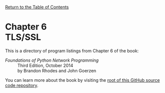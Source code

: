 [Return to the Table of Contents](https://github.com/brandon-rhodes/fopnp#readme)

# Chapter 6<br>TLS/SSL

This is a directory of program listings from Chapter 6 of the book:

<dl>
<dt><i>Foundations of Python Network Programming</i></dt>
<dd>
Third Edition, October 2014<br>
by Brandon Rhodes and John Goerzen
</dd>
</dl>

You can learn more about the book by visiting the
[root of this GitHub source code repository](https://github.com/brandon-rhodes/fopnp#readme).

